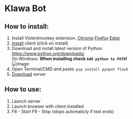 # Klawa Bot

## How to install:
1. Install Violentmonkey extension.
   [Chrome](https://chrome.google.com/webstore/detail/violentmonkey/jinjaccalgkegednnccohejagnlnfdag)
   [Firefox](https://addons.mozilla.org/pl/firefox/addon/violentmonkey/)
   [Edge](https://microsoftedge.microsoft.com/addons/detail/violentmonkey/eeagobfjdenkkddmbclomhiblgggliao)
2. [Install](https://github.com/kostek001/klawa-bot/raw/main/KlawaClient.user.js) client (click on install)
3. Download and install latest version of Python
   https://www.python.org/downloads/  
   On Windows: **When installing check `Add python to PATH`!**  
   ![image](https://github.com/kostek001/klawa-bot/assets/69671514/cb0be3ad-c540-42e7-ac54-1d27b4b3d6b3)
4. Open Terminal/CMD and paste:
   `pip install pynput flask`
5. <a href="https://github.com/kostek001/klawa-bot/raw/main/KlawaServer.py" target="_blank">Download</a> server

## How to use:
1. Launch server
2. Launch browser with client installed
3. F8 - Start
   F9 - Stop (stops automaticly if text ends)
